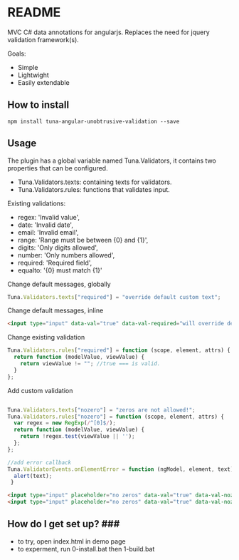 # README #

MVC C# data annotations for angularjs. Replaces the need for jquery validation framework(s). 

Goals:
- Simple
- Lightwight
- Easily extendable

How to install
--------------
```shell
npm install tuna-angular-unobtrusive-validation --save
```

Usage
--------------
The plugin has a global variable named Tuna.Validators, it contains two properties that can be configured. 
- Tuna.Validators.texts: containing texts for validators.
- Tuna.Validators.rules: functions that validates input.

Existing validations:
- regex: 'Invalid value',
- date: 'Invalid date',
- email: 'Invalid email',
- range: 'Range must be between {0} and {1}',
- digits: 'Only digits allowed',
- number: 'Only numbers allowed',
- required: 'Required field',
- equalto: '{0} must match {1}'

Change default messages, globally
```javascript
Tuna.Validators.texts["required"] = "override default custom text";
```
Change default messages, inline
```html
<input type="input" data-val="true" data-val-required="will override default text" />
```
Change existing validation 
```javascript
Tuna.Validators.rules["required"] = function (scope, element, attrs) { 
  return function (modelValue, viewValue) { 
    return viewValue != ""; //true === is valid.
  }
};
```
Add custom validation
```javascript

Tuna.Validators.texts["nozero"] = "zeros are not allowed!";
Tuna.Validators.rules["nozero"] = function (scope, element, attrs) {
  var regex = new RegExp(/^[0]$/);
  return function (modelValue, viewValue) {
    return !regex.test(viewValue || '');
  };
};

//add error callback
Tuna.ValidatorEvents.onElementError = function (ngModel, element, text) {
  alert(text);
 }

```
```html
<input type="input" placeholder="no zeros" data-val="true" data-val-nozero />
<input type="input" placeholder="no zeros" data-val="true" data-val-nozero="override nozero text" />

```

How do I get set up? ###
--------------
* to try, open index.html in demo page
* to experment, run 0-install.bat then 1-build.bat